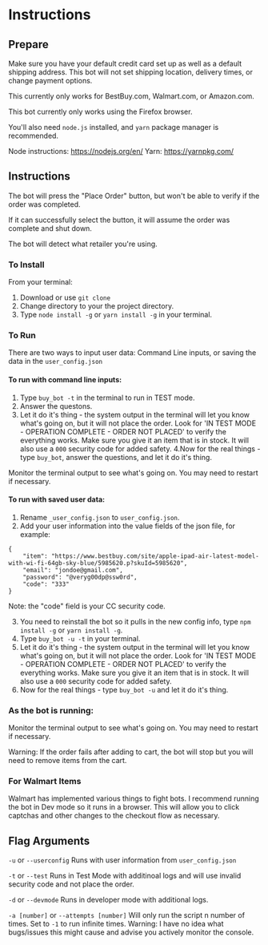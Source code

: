 # Instructions

## Prepare
Make sure you have your default credit card set up as well as a default shipping address. This bot will not set shipping location, delivery times, or change payment options.

This currently only works for BestBuy.com, Walmart.com, or Amazon.com.

This bot currently only works using the Firefox browser.

You'll also need `node.js` installed, and `yarn` package manager is recommended.

Node instructions: https://nodejs.org/en/
Yarn: https://yarnpkg.com/

## Instructions

The bot will press the "Place Order" button, but won't be able to verify if the order was completed.

If it can successfully select the button, it will assume the order was complete and shut down.

The bot will detect what retailer you're using.

### To Install
From your terminal:
1. Download or use `git clone`
2. Change directory to your the project directory.
3. Type `node install -g` or `yarn install -g` in your terminal.

### To Run
There are two ways to input user data: Command Line inputs, or saving the data in the `user_config.json`

#### To run with command line inputs:
1. Type `buy_bot -t` in the terminal to run in TEST mode.
2. Answer the questons.
3. Let it do it's thing - the system output in the terminal will let you know what's going on, but it will not place the order. Look for 'IN TEST MODE - OPERATION COMPLETE - ORDER NOT PLACED' to verify the everything works. Make sure you give it an item that is in stock. It will also use a `000` security code for added safety.
4.Now for the real things - type `buy_bot`, answer the questions, and let it do it's thing.

Monitor the terminal output to see what's going on. You may need to restart if necessary.

#### To run with saved user data:
1. Rename `_user_config.json` to `user_config.json`.
2. Add your user information into the value fields of the json file, for example:
```
{
    "item": "https://www.bestbuy.com/site/apple-ipad-air-latest-model-with-wi-fi-64gb-sky-blue/5985620.p?skuId=5985620",
    "email": "jondoe@gmail.com",
    "password": "@veryg00dp@ssw0rd",
    "code": "333"
}
```
Note: the "code" field is your CC security code.

3. You need to reinstall the bot so it pulls in the new config info, type `npm install -g` or `yarn install -g`.
4. Type `buy_bot -u -t` in your terminal.
5. Let it do it's thing - the system output in the terminal will let you know what's going on, but it will not place the order. Look for 'IN TEST MODE - OPERATION COMPLETE - ORDER NOT PLACED' to verify the everything works. Make sure you give it an item that is in stock. It will also use a `000` security code for added safety.
6. Now for the real things - type `buy_bot -u` and let it do it's thing.

### As the bot is running:
Monitor the terminal output to see what's going on. You may need to restart if necessary.

Warning: If the order fails after adding to cart, the bot will stop but you will need to remove items from the cart.

### For Walmart Items
Walmart has implemented various things to fight bots. I recommend running the bot in Dev mode so it runs in a browser. This will allow you to click captchas and other changes to the checkout flow as necessary.

## Flag Arguments

`-u` or `--userconfig` Runs with user information from `user_config.json`

`-t` or `--test` Runs in Test Mode with additinoal logs and will use invalid security code and not place the order.

`-d` or `--devmode` Runs in developer mode with additional logs.

`-a [number]` or `--attempts [number]` Will only run the script n number of times. Set to `-1` to run infinite times. Warning: I have no idea what bugs/issues this might cause and advise you actively monitor the console.
